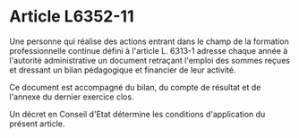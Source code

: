 # Article L6352-11

Une personne qui réalise des actions entrant dans le champ de la formation professionnelle continue défini à l'article L. 6313-1 adresse chaque année à l'autorité administrative un document retraçant l'emploi des sommes reçues et dressant un bilan pédagogique et financier de leur activité.

Ce document est accompagné du bilan, du compte de résultat et de l'annexe du dernier exercice clos.

Un décret en Conseil d'Etat détermine les conditions d'application du présent article.